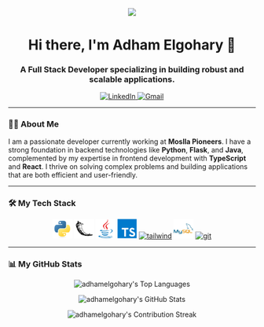 <div id="header" align="center">
  <img src="https://media.giphy.com/media/M9gbBd9nbDrOTu1Mqx/giphy.gif" width="100"/>
  <h1 align="center">Hi there, I'm Adham Elgohary 👋</h1>
  <h3 align="center">A Full Stack Developer specializing in building robust and scalable applications.</h3>
</div>

<div align="center">
  <a href="https://linkedin.com/in/adham-elgohary-695197229" target="_blank">
    <img src="https://img.shields.io/badge/LinkedIn-0077B5?style=for-the-badge&logo=linkedin&logoColor=white" alt="LinkedIn"/>
  </a>
  <a href="mailto:eaadham346@gmail.com">
    <img src="https://img.shields.io/badge/Gmail-D14836?style=for-the-badge&logo=gmail&logoColor=white" alt="Gmail"/>
  </a>
</div>

---

### 👨‍💻 About Me

I am a passionate developer currently working at **Moslla Pioneers**. I have a strong foundation in backend technologies like **Python**, **Flask**, and **Java**, complemented by my expertise in frontend development with **TypeScript** and **React**. I thrive on solving complex problems and building applications that are both efficient and user-friendly.

---

### 🛠️ My Tech Stack

<p align="center">
  <a href="https://www.python.org" target="_blank" rel="noreferrer"><img src="https://raw.githubusercontent.com/devicons/devicon/master/icons/python/python-original.svg" alt="python" width="40" height="40"/></a>
  <a href="https://flask.palletsprojects.com/" target="_blank" rel="noreferrer"><img src="https://raw.githubusercontent.com/devicons/devicon/master/icons/flask/flask-original.svg" alt="flask" width="40" height="40"/></a>
  <a href="https://www.java.com" target="_blank" rel="noreferrer"><img src="https://raw.githubusercontent.com/devicons/devicon/master/icons/java/java-original.svg" alt="java" width="40" height="40"/></a>
  <a href="https://www.typescriptlang.org/" target="_blank" rel="noreferrer"><img src="https://raw.githubusercontent.com/devicons/devicon/master/icons/typescript/typescript-original.svg" alt="typescript" width="40" height="40"/></a>
  <a href="https://tailwindcss.com/" target="_blank" rel="noreferrer"><img src="https://www.vectorlogo.zone/logos/tailwindcss/tailwindcss-icon.svg" alt="tailwind" width="40" height="40"/></a>
  <a href="https://www.mysql.com/" target="_blank" rel="noreferrer"><img src="https://raw.githubusercontent.com/devicons/devicon/master/icons/mysql/mysql-original-wordmark.svg" alt="mysql" width="40" height="40"/></a>
  <a href="https://git-scm.com/" target="_blank" rel="noreferrer"><img src="https://www.vectorlogo.zone/logos/git-scm/git-scm-icon.svg" alt="git" width="40" height="40"/></a>
</p>

---

### 📊 My GitHub Stats

<p align="center">
  <img src="https://github-readme-stats.vercel.app/api/top-langs?username=adhamelgohary&show_icons=true&locale=en&layout=compact&theme=tokyonight&hide_border=true&include_all_commits=true&count_private=true" alt="adhamelgohary's Top Languages" />
</p>
<p align="center">
  <img src="https://github-readme-stats.vercel.app/api?username=adhamelgohary&show_icons=true&locale=en&theme=tokyonight&hide_border=true&include_all_commits=true&count_private=true" alt="adhamelgohary's GitHub Stats" />
</p>
<p align="center">
  <img src="https://github-readme-streak-stats.herokuapp.com/?user=adhamelgohary&theme=tokyonight&hide_border=true" alt="adhamelgohary's Contribution Streak" />
</p>
